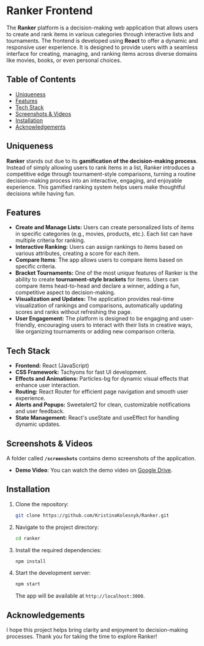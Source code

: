 # Ranker Frontend

The **Ranker** platform is a decision-making web application that allows users to create and rank items in various categories through interactive lists and tournaments. The frontend is developed using **React** to offer a dynamic and responsive user experience. It is designed to provide users with a seamless interface for creating, managing, and ranking items across diverse domains like movies, books, or even personal choices.

## Table of Contents

- [Uniqueness](#uniqueness)
- [Features](#features)
- [Tech Stack](#tech-stack)
- [Screenshots & Videos](#screenshots--videos)
- [Installation](#installation)
- [Acknowledgements](#acknowledgements)
  
## Uniqueness
**Ranker** stands out due to its **gamification of the decision-making process**. Instead of simply allowing users to rank items in a list, Ranker introduces a competitive edge through tournament-style comparisons, turning a routine decision-making process into an interactive, engaging, and enjoyable experience. This gamified ranking system helps users make thoughtful decisions while having fun.

## Features

- **Create and Manage Lists:** Users can create personalized lists of items in specific categories (e.g., movies, products, etc.). Each list can have multiple criteria for ranking.
- **Interactive Ranking:** Users can assign rankings to items based on various attributes, creating a score for each item.
- **Compare Items**: The app allows users to compare items based on specific criteria.
- **Bracket Tournaments:** One of the most unique features of Ranker is the ability to create **tournament-style brackets** for items. Users can compare items head-to-head and declare a winner, adding a fun, competitive aspect to decision-making.
- **Visualization and Updates:** The application provides real-time visualization of rankings and comparisons, automatically updating scores and ranks without refreshing the page.
- **User Engagement:** The platform is designed to be engaging and user-friendly, encouraging users to interact with their lists in creative ways, like organizing tournaments or adding new comparison criteria.
  
## Tech Stack
- **Frontend:** React (JavaScript)
- **CSS Framework:** Tachyons for fast UI development.
- **Effects and Animations:** Particles-bg for dynamic visual effects that enhance user interaction.
- **Routing:** React Router for efficient page navigation and smooth user experience.
- **Alerts and Popups:** Sweetalert2 for clean, customizable notifications and user feedback.
- **State Management:** React's useState and useEffect for handling dynamic updates.

## Screenshots & Videos

A folder called **`/screenshots`** contains demo screenshots of the application.

- **Demo Video**: You can watch the demo video on [Google Drive](https://drive.google.com/file/d/1VphzLdFyHtjBdn0MP5WybtCAW-bC7GQY/view?usp=sharing).

## Installation

1. Clone the repository:

   ```bash
   git clone https://github.com/KristinaKolesnyk/Ranker.git
   ```

2. Navigate to the project directory:

   ```bash
   cd ranker
   ```

3. Install the required dependencies:

   ```bash
   npm install
   ```

4. Start the development server:

   ```bash
   npm start
   ```

   The app will be available at `http://localhost:3000`.

## Acknowledgements

I hope this project helps bring clarity and enjoyment to decision-making processes. Thank you for taking the time to explore Ranker!
